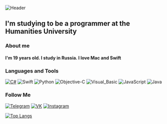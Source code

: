 ![Header](https://github.com/D1gout/D1gout/blob/main/assets/univer.gif)

## I'm studying to be a programmer at the Humanities University

### About me

#### I'm 19 years old. I study in Russia. I love Mac and Swift

### Languages and Tools
[![C#](https://img.shields.io/badge/-CSharp-0d1117?style=for-the-badge&logo=CSharp&logoColor=ab64bf)](https://github.com/D1gout/CSharp)
![Swift](https://img.shields.io/badge/-Swift-0d1117?style=for-the-badge&logo=Swift&logoColor=fffdfe)
![Python](https://img.shields.io/badge/-Python-0d1117?style=for-the-badge&logo=Python&logoColor=ffd748)
![Objective-C](https://img.shields.io/badge/-Objective_C-0d1117?style=for-the-badge&logo=Apple&logoColor=cacaca)
![Visual_Basic](https://img.shields.io/badge/-Visual_Basic-0d1117?style=for-the-badge&logo=Microsoft&logoColor=b789e9)
![JavaScript](https://img.shields.io/badge/-JavaScript-0d1117?style=for-the-badge&logo=JavaScript&logoColor=f7e01d)
![Java](https://img.shields.io/badge/-Java-0d1117?style=for-the-badge&logo=Java&logoColor=e26f07)

### Follow Me
[![Telegram](https://img.shields.io/badge/-Telegram-0d1117?style=for-the-badge&logo=telegram&logoColor=fffdfe)](https://t.me/Aweyout)
[![VK](https://img.shields.io/badge/-Vkontakte-0d1117?style=for-the-badge&logo=VK&logoColor=b789e9)](https://vk.com/id179778662)
[![Instagram](https://img.shields.io/badge/-Instagram-0d1117?style=for-the-badge&logo=Instagram&logoColor=cc3f88)](https://www.instagram.com/my_aweyout)


[![Top Langs](https://github-readme-stats.vercel.app/api/top-langs/?username=D1gout&langs_count=8&&theme=dark)](https://github.com/anuraghazra/github-readme-stats)
